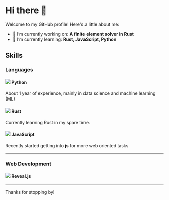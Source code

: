 # Hi there 👋

Welcome to my GitHub profile! Here's a little about me:

- 🔭 I’m currently working on: **A finite element solver in Rust**
- 🌱 I’m currently learning: **Rust, JavaScript, Python**


<!--
- 💬 Ask me about [Your Expertise or Interests]
- 📫 How to reach me: [Your Email Address or Social Media Handles]
- 😄 Pronouns: [Your Preferred Pronouns]

## Projects

Here are a few projects I'm currently working on:

- [Project 1 Name](Project 1 Link)
- [Project 2 Name](Project 2 Link)
- [Project 3 Name](Project 3 Link)
-->

## Skills

### Languages



#### ![](https://geps.dev/progress/70) Python  

About 1 year of experience, mainly in data science and machine learning (ML)

#### ![](https://geps.dev/progress/40) Rust 

Currently learning Rust in my spare time.

#### ![](https://geps.dev/progress/10) JavaScript 

Recently started getting into **js** for more web oriented tasks

<hr>

### Web Development



#### ![](https://geps.dev/progress/30) Reveal.js

<hr>


<!--
<div class="skills">
  <span>React</span>
  <div class="bar">
    <div class="fill" style="width: 80%;"></div>
  </div>
</div>
[![React](https://img.shields.io/badge/Python-60%25-blue)](https://reactjs.org/)


## Interests

- Interest 1
- Interest 2
- Interest 3
-->

Thanks for stopping by! 
